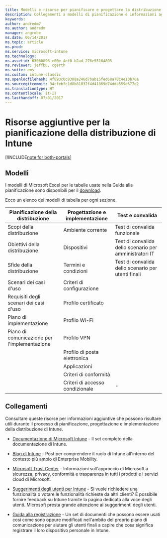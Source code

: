 ```yaml
---
title: Modelli e risorse per pianificare e progettare la distribuzione di Intune
description: Collegamenti a modelli di pianificazione e informazioni aggiuntive su Intune che possono risultare utili durante il processo di pianificazione e implementazione della distribuzione di Intune.
keywords: 
author: andredm7
ms.author: andredm
manager: angrobe
ms.date: 06/14/2017
ms.topic: article
ms.prod: 
ms.service: microsoft-intune
ms.technology: 
ms.assetid: 63060896-e00e-4ef0-b2ad-276e55164895
ms.reviewer: jeffbu, cgerth
ms.suite: ems
ms.custom: intune-classic
ms.openlocfilehash: 4f893c0c8308a246d7bab15fed68a78c4e10b70a
ms.sourcegitcommit: 34cfebfc1d8b81032f4d41869d74dda559e677e2
ms.translationtype: HT
ms.contentlocale: it-IT
ms.lasthandoff: 07/01/2017
---
```

# <a name="additional-resources-for-planning-your-intune-deployment"></a>Risorse aggiuntive per la pianificazione della distribuzione di Intune

[!INCLUDE[note for both-portals](./includes/note-for-both-portals.md)]

## <a name="templates"></a>Modelli

I modelli di Microsoft Excel per le tabelle usate nella Guida alla pianificazione sono disponibili per il [download](https://gallery.technet.microsoft.com/Intune-deployment-planning-fae156c2?redir=0).

Ecco un elenco dei modelli di tabella per ogni sezione.

|Pianificazione della distribuzione  |Progettazione e implementazione   |Test e convalida |
|-----|----- |------|
| Scopi della distribuzione |Ambiente corrente|Test di convalida funzionale|
| Obiettivi della distribuzione |Dispositivi|Test di convalida dello scenario per amministratori IT|
| Sfide della distribuzione |Termini e condizioni|Test di convalida dello scenario per utenti finali|
| Scenari dei casi d'uso |Criteri di configurazione| |
| Requisiti degli scenari dei casi d'uso |Profilo certificato| |
| Piano di implementazione |Profilo Wi-Fi| |
| Piano di comunicazione per l'implementazione|Profilo VPN| |
| |  Profilo di posta elettronica | |
| | Applicazioni | |
| | Criteri di conformità | |
| | Criteri di accesso condizionale|-|


## <a name="links"></a>Collegamenti

Consultare queste risorse per informazioni aggiuntive che possono risultare utili durante il processo di pianificazione, progettazione e implementazione della distribuzione di Intune.

-   [Documentazione di Microsoft Intune](/intune/) - Il set completo della documentazione di Intune.

-   [Blog di Intune](https://blogs.technet.microsoft.com/enterprisemobility/) - Post per comprendere il ruolo di Intune all'interno del contesto più ampio di Enterprise Mobility.

-   [Microsoft Trust Center](http://www.microsoft.com/TrustCenter/default.aspx) - Informazioni sull'approccio di Microsoft a sicurezza, privacy, conformità e trasparenza in tutti i prodotti e i servizi cloud di Microsoft.

-   [Suggerimenti degli utenti per Intune](http://microsoftintune.uservoice.com/) - Si vuole richiedere una funzionalità o votare le funzionalità richieste da altri clienti? È possibile fornire feedback su Intune tramite la pagina dedicata alla voce degli utenti. Microsoft presta grande attenzione ai suggerimenti degli utenti.

-   [Guida alla registrazione](https://gallery.technet.microsoft.com/Intune-End-User-Enrollment-3a0c9b0c?WT.mc_id=Blog_Intune_General_PCIT) - Un set di documenti che possono essere usati così come sono oppure modificati nell'ambito del proprio piano di comunicazione per aiutare gli utenti finali a capire che cosa significa registrare il loro dispositivo personale in Intune.
